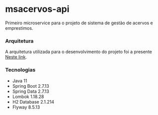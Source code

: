 # msacervos-api
Primeiro microservice para o projeto de sistema de gestão de acervos e emprestimos.

### Arquitetura
A arquitetura utilizada para o desenvolvimento do projeto foi a presente 
[Neste link](https://github.com/rafa-cborg93/template-api-java). 

### Tecnologias
- Java 11
- Spring Boot 2.7.13
- Spring Data 2.7.13
- Lombok 1.18.28
- H2 Database 2.1.214
- Flyway 8.5.13


